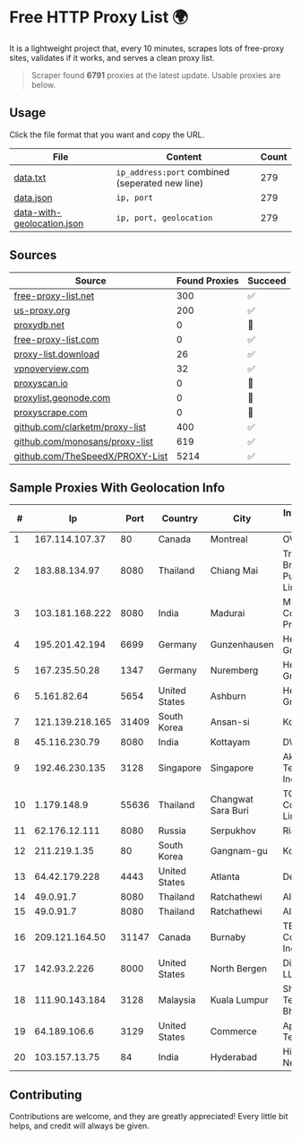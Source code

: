
# Free HTTP Proxy List 🌍

It is a lightweight project that, every 10 minutes, scrapes lots of free-proxy sites, validates if it works, and serves a clean proxy list.


> Scraper found **6791** proxies at the latest update. Usable proxies are below.

## Usage

Click the file format that you want and copy the URL.


|File|Content|Count|
|----|-------|-----|
|[data.txt](https://raw.githubusercontent.com/themiralay/Proxy-List-World/master/data.txt)|`ip_address:port` combined (seperated new line)|279|
|[data.json](https://raw.githubusercontent.com/themiralay/Proxy-List-World/master/data.json)|`ip, port`|279|
|[data-with-geolocation.json](https://raw.githubusercontent.com/themiralay/Proxy-List-World/master/data-with-geolocation.json)|`ip, port, geolocation`|279|

## Sources

|Source|Found Proxies|Succeed|
|------|-------------|-------|
|[free-proxy-list.net](https://free-proxy-list.net)|300|✅|
|[us-proxy.org](https://www.us-proxy.org)|200|✅|
|[proxydb.net](http://proxydb.net)|0|🚫|
|[free-proxy-list.com](https://free-proxy-list.com/?page=&port=&type%5B%5D=http&type%5B%5D=https&up_time=0&search=Search)|0|✅|
|[proxy-list.download](https://www.proxy-list.download/HTTP)|26|✅|
|[vpnoverview.com](https://vpnoverview.com/privacy/anonymous-browsing/free-proxy-servers)|32|✅|
|[proxyscan.io](https://www.proxyscan.io)|0|🚫|
|[proxylist.geonode.com](https://proxylist.geonode.com/api/proxy-list?limit=300&page=1&sort_by=lastChecked&sort_type=desc&protocols=http,https)|0|🚫|
|[proxyscrape.com](https://api.proxyscrape.com/v2/?request=displayproxies&protocol=http&timeout=10000&country=all&ssl=all&anonymity=all)|0|🚫|
|[github.com/clarketm/proxy-list](https://raw.githubusercontent.com/clarketm/proxy-list/master/proxy-list-raw.txt)|400|✅|
|[github.com/monosans/proxy-list](https://raw.githubusercontent.com/monosans/proxy-list/main/proxies/http.txt)|619|✅|
|[github.com/TheSpeedX/PROXY-List](https://raw.githubusercontent.com/TheSpeedX/PROXY-List/master/http.txt)|5214|✅|


## Sample Proxies With Geolocation Info

|#|Ip|Port|Country|City|Internet Service Provider|
|-|--|----|-------|----|-------------------------|
|1|167.114.107.37|80|Canada|Montreal|OVH SAS|
|2|183.88.134.97|8080|Thailand|Chiang Mai|Triple T Broadband Public Company Limited|
|3|103.181.168.222|8080|India|Madurai|Mrkr Communications Private Limited|
|4|195.201.42.194|6699|Germany|Gunzenhausen|Hetzner Online GmbH|
|5|167.235.50.28|1347|Germany|Nuremberg|Hetzner Online GmbH|
|6|5.161.82.64|5654|United States|Ashburn|Hetzner Online GmbH|
|7|121.139.218.165|31409|South Korea|Ansan-si|Korea Telecom|
|8|45.116.230.79|8080|India|Kottayam|DWANIRINN|
|9|192.46.230.135|3128|Singapore|Singapore|Akamai Technologies, Inc.|
|10|1.179.148.9|55636|Thailand|Changwat Sara Buri|TOT Public Company Limited|
|11|62.176.12.111|8080|Russia|Serpukhov|Rial Com JSC|
|12|211.219.1.35|80|South Korea|Gangnam-gu|Korea Telecom|
|13|64.42.179.228|4443|United States|Atlanta|Dedicated.com|
|14|49.0.91.7|8080|Thailand|Ratchathewi|AIS-Fibre|
|15|49.0.91.7|8080|Thailand|Ratchathewi|AIS-Fibre|
|16|209.121.164.50|31147|Canada|Burnaby|TELUS Communications Inc.|
|17|142.93.2.226|8000|United States|North Bergen|DigitalOcean, LLC|
|18|111.90.143.184|3128|Malaysia|Kuala Lumpur|Shinjiru Technology Sdn Bhd|
|19|64.189.106.6|3129|United States|Commerce|Apogee Telecom Inc.|
|20|103.157.13.75|84|India|Hyderabad|Hindustan Networks Llp|



## Contributing

Contributions are welcome, and they are greatly appreciated! Every
little bit helps, and credit will always be given.

